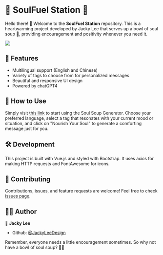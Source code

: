 # 🍲 SoulFuel Station 🍲

Hello there! 👋 Welcome to the **SoulFuel Station** repository. This is a heartwarming project developed by Jacky Lee that serves up a bowl of soul soup 🥣, providing encouragement and positivity whenever you need it. 

![](https://github.com/JackyLeeDesign/soulfuel-station/blob/main/SoulFuel%20Station.png?raw=true)

## 🌟 Features

- Multilingual support (English and Chinese)
- Variety of tags to choose from for personalized messages
- Beautiful and responsive UI design
- Powered by chatGPT4

## 🚀 How to Use

Simply visit [this link](https://jackyleedesign.github.io/soul-soup-generate/) to start using the Soul Soup Generator. Choose your preferred language, select a tag that resonates with your current mood or situation, and click on "Nourish Your Soul" to generate a comforting message just for you.

## 🛠️ Development

This project is built with Vue.js and styled with Bootstrap. It uses axios for making HTTP requests and FontAwesome for icons.


## 🤝 Contributing

Contributions, issues, and feature requests are welcome! Feel free to check [issues page](https://github.com/JackyLeeDesign/soulfuel-station/issues).

## 🧑‍💻 Author

👤 **Jacky Lee**

- Github: [@JackyLeeDesign](https://github.com/JackyLeeDesign)

Remember, everyone needs a little encouragement sometimes. So why not have a bowl of soul soup? 🥣💖